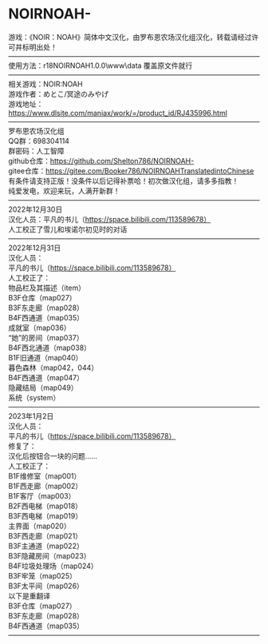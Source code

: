 # NOIRNOAH-
游戏：《NOIR：NOAH》简体中文汉化，由罗布恩农场汉化组汉化，转载请经过许可并标明出处！  
————————————————————————————————————  
使用方法：r18NOIRNOAH1.0.0\www\data 覆盖原文件就行  
————————————————————————————————————  
相关游戏：NOIR:NOAH  
游戏作者：めとこ/冥途のみやげ  
游戏地址：https://www.dlsite.com/maniax/work/=/product_id/RJ435996.html  
————————————————————————————————————  
罗布恩农场汉化组  
QQ群：698304114  
群密码：人工智障  
github仓库：https://github.com/Shelton786/NOIRNOAH-  
gitee仓库：https://gitee.com/Booker786/NOIRNOAHTranslatedintoChinese  
有条件请支持正版！没条件以后记得补票哈！初次做汉化组，请多多指教！  
纯爱发电，欢迎来玩，人满开新群！  
————————————————————————————————————  
2022年12月30日  
汉化人员：平凡的书儿（https://space.bilibili.com/113589678）  
人工校正了雪儿和埃诺尔初见时的对话  
————————————————————————————————————  
2022年12月31日  
汉化人员：  
平凡的书儿（https://space.bilibili.com/113589678）  
人工校正了：  
物品栏及其描述（item）  
B3F仓库（map027）  
B3F东走廊（map028）  
B4F西通道（map035）  
成就室（map036）  
“她”的房间（map037）  
B4F西北通道（map038）  
B1F旧通道（map040）  
暮色森林（map042，044）  
B4F西通道（map047）  
隐藏结局（map049）  
系统（system）  
————————————————————————————————————  
2023年1月2日  
汉化人员：  
平凡的书儿（https://space.bilibili.com/113589678）  
修复了：  
汉化后按钮合一块的问题……  
人工校正了：  
B1F维修室（map001）  
B1F西走廊（map002）  
B1F客厅（map003）  
B2F西电梯（map018）  
B3F西电梯（map019）  
主界面（map020）  
B3F西走廊（map021）  
B3F主通道（map022）  
B3F隐藏房间（map023）  
B4F垃圾处理场（map024）  
B3F牢笼（map025）  
B3F太平间（map026）  
以下是重翻译  
B3F仓库（map027）  
B3F东走廊（map028）  
B4F西通道（map035）  
————————————————————————————————————
